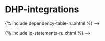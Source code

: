 # DHP-integrations

{% include dependency-table-ru.xhtml %} -->

{% include ip-statements-ru.xhtml %} -->

